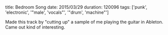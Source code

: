 title: Bedroom Song
date: 2015/03/29
duration: 120096
tags: ['punk', 'electronic', '"male', 'vocals"', '"drum', 'machine"']

Made this track by "cutting up" a sample of me playing the guitar in Ableton. Came out kind of interesting.
